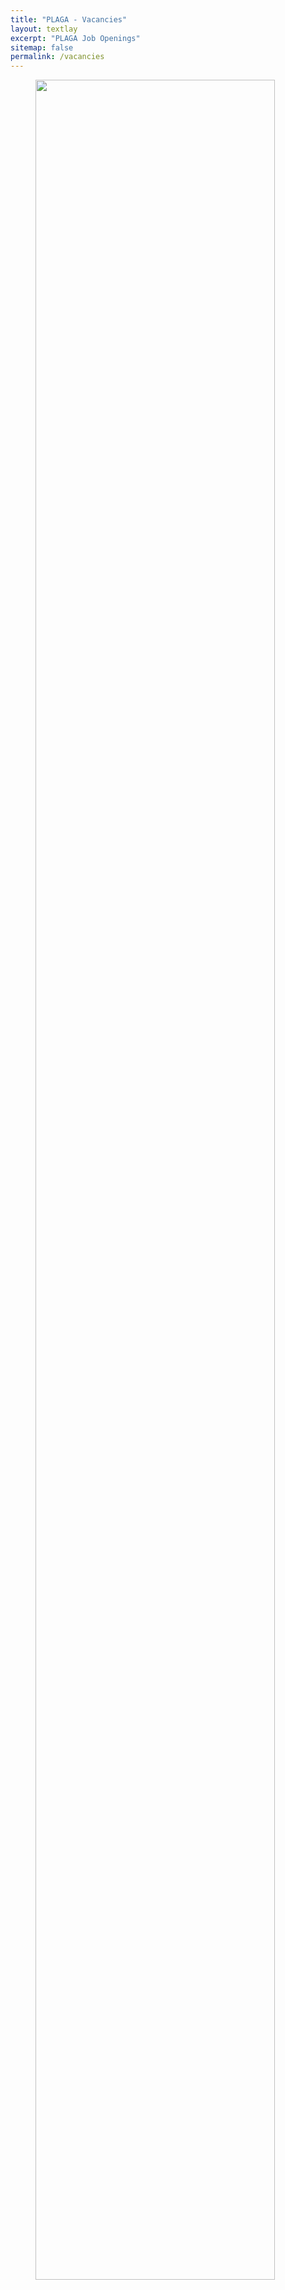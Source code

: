 ```yaml
---
title: "PLAGA - Vacancies"
layout: textlay
excerpt: "PLAGA Job Openings"
sitemap: false
permalink: /vacancies
---
```





<figure>
<img src="{{ site.url }}{{ site.baseurl }}/images/picpic/Gallery/DSC_0696.jpg" width="95%">
</figure>

